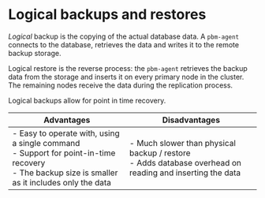 # Logical backups and restores

*Logical* backup is the copying of the actual database data. A `pbm-agent` connects to the database, retrieves the data and writes it to the remote backup storage. 

Logical restore is the reverse process: the ``pbm-agent`` retrieves the backup data from the storage and inserts it on every primary node in the cluster. The remaining nodes receive the data during the replication process.

Logical backups allow for point in time recovery. 

| Advantages                     | Disadvantages                   |
| ------------------------------ | ------------------------------- |
| - Easy to operate with, using a single command <br> - Support for point-in-time recovery <br> - The backup size is smaller as it includes only the data | - Much slower than physical backup / restore <br> - Adds database overhead on reading and inserting the data| Sharded clusters and non-sharded replica sets | 

